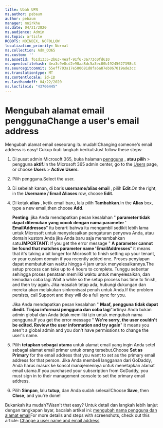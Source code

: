 ```yaml
---
title: Ubah UPN
ms.author: pebaum
author: pebaum
manager: mnirkhe
ms.date: 04/21/2020
ms.audience: Admin
ms.topic: article
ROBOTS: NOINDEX, NOFOLLOW
localization_priority: Normal
ms.collection: Adm_O365
ms.custom: ''
ms.assetid: f61d1335-2b63-4eaf-91f6-3a773c0fd610
ms.openlocfilehash: 4ea3c9e8cd2e90aa8dc5a3ec00b19245627398c3
ms.sourcegitcommit: 55eff703a17e500681d8fa6a87eb067019ade3cc
ms.translationtype: MT
ms.contentlocale: id-ID
ms.lasthandoff: 04/22/2020
ms.locfileid: "43706445"
---
```

# <a name="change-a-users-email-address"></a><span data-ttu-id="275b0-102">Mengubah alamat email pengguna</span><span class="sxs-lookup"><span data-stu-id="275b0-102">Change a user's email address</span></span>

<span data-ttu-id="275b0-103">Mengubah alamat email seseorang itu mudah!</span><span class="sxs-lookup"><span data-stu-id="275b0-103">Changing someone's email address is easy!</span></span> <span data-ttu-id="275b0-104">Cukup ikuti langkah berikut:</span><span class="sxs-lookup"><span data-stu-id="275b0-104">Just follow these steps:</span></span>
  
1. <span data-ttu-id="275b0-105">Di pusat admin Microsoft 365, buka halaman [pengguna](https://go.microsoft.com/fwlink/p/?linkid=834822) , **atau pilih** \> pengguna **aktif**.</span><span class="sxs-lookup"><span data-stu-id="275b0-105">In the Microsoft 365 admin center, go to the [Users](https://go.microsoft.com/fwlink/p/?linkid=834822) page, or choose **Users** \> **Active Users**.</span></span>
    
2. <span data-ttu-id="275b0-106">Pilih pengguna.</span><span class="sxs-lookup"><span data-stu-id="275b0-106">Select the user.</span></span>
    
3. <span data-ttu-id="275b0-107">Di sebelah kanan, di baris **username/alias email** , pilih **Edit**.</span><span class="sxs-lookup"><span data-stu-id="275b0-107">On the right, in the **Username / Email Aliases** row, choose **Edit**.</span></span>
    
4. <span data-ttu-id="275b0-108">Di kotak **alias** , ketik email baru, lalu pilih **Tambahkan**.</span><span class="sxs-lookup"><span data-stu-id="275b0-108">In the **Alias** box, type a new email,then choose **Add**.</span></span>
    
    <span data-ttu-id="275b0-109">**Penting**: jika Anda mendapatkan pesan kesalahan " **parameter tidak dapat ditemukan yang cocok dengan nama parameter ' EmailAddresses**" itu berarti bahwa itu mengambil sedikit lebih lama untuk Microsoft untuk menyelesaikan pengaturan penyewa Anda, atau domain kustom Anda jika Anda baru saja menambahkan satu.</span><span class="sxs-lookup"><span data-stu-id="275b0-109">**IMPORTANT**: If you get the error message " **A parameter cannot be found that matches parameter name 'EmailAddresses**" it means that it's taking a bit longer for Microsoft to finish setting up your tenant, or your custom domain if you recently added one.</span></span> <span data-ttu-id="275b0-110">Proses penyiapan dapat membutuhkan waktu hingga 4 jam untuk menyelesaikannya.</span><span class="sxs-lookup"><span data-stu-id="275b0-110">The setup process can take up to 4 hours to complete.</span></span> <span data-ttu-id="275b0-111">Tunggu sebentar sehingga proses penataan memiliki waktu untuk menyelesaikan, dan kemudian coba lagi.</span><span class="sxs-lookup"><span data-stu-id="275b0-111">Wait a while so the setup process has time to finish, and then try again.</span></span> <span data-ttu-id="275b0-112">Jika masalah tetap ada, hubungi dukungan dan mereka akan melakukan sinkronisasi penuh untuk Anda.</span><span class="sxs-lookup"><span data-stu-id="275b0-112">If the problem persists, call Support and they will do a full sync for you.</span></span>
    
    <span data-ttu-id="275b0-113">Jika Anda mendapatkan pesan kesalahan " **Maaf, pengguna tidak dapat diedit. Tinjau informasi pengguna dan coba lagi**"artinya Anda bukan admin global dan Anda tidak memiliki izin untuk mengubah nama pengguna.</span><span class="sxs-lookup"><span data-stu-id="275b0-113">If you get the error message " **We're sorry, the user couldn't be edited. Review the user information and try again**" it means you aren't a global admin and you don't have permissions to change the user's name.</span></span>
    
5. <span data-ttu-id="275b0-114">Pilih **tetapkan sebagai utama** untuk alamat email yang ingin Anda setel sebagai alamat email primer untuk orang tersebut.</span><span class="sxs-lookup"><span data-stu-id="275b0-114">Choose **Set as Primary** for the email address that you want to set as the primary email address for that person.</span></span> <span data-ttu-id="275b0-115">Jika Anda membeli langganan dari GoDaddy, Anda harus masuk ke konsol manajemennya untuk menetapkan alamat email utama.</span><span class="sxs-lookup"><span data-stu-id="275b0-115">If you purchased your subscription from GoDaddy, you must sign in to their management console to set the primary email address.</span></span> 
    
6. <span data-ttu-id="275b0-116">Pilih **Simpan**, lalu **tutup**, dan Anda sudah selesai!</span><span class="sxs-lookup"><span data-stu-id="275b0-116">Choose **Save**, then **Close**, and you're done!</span></span>
    
<span data-ttu-id="275b0-117">Bukankah itu mudah?</span><span class="sxs-lookup"><span data-stu-id="275b0-117">Wasn't that easy?</span></span> <span data-ttu-id="275b0-118">Untuk detail dan langkah lebih lanjut dengan tangkapan layar, bacalah artikel ini: [mengubah nama pengguna dan alamat email](https://docs.microsoft.com/office365/admin/add-users/change-a-user-name-and-email-address)</span><span class="sxs-lookup"><span data-stu-id="275b0-118">For more details and steps with screenshots, check out this article: [Change a user name and email address](https://docs.microsoft.com/office365/admin/add-users/change-a-user-name-and-email-address)</span></span>
  

